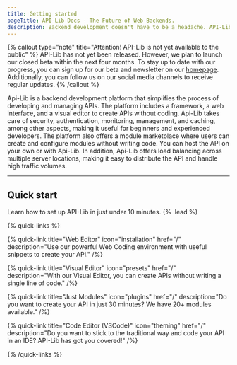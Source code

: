 ```yaml
---
title: Getting started
pageTitle: API-Lib Docs - The Future of Web Backends.
description: Backend development doesn't have to be a headache. API-Lib makes it effortless.
---
```


{% callout type="note" title="Attention! API-Lib is not yet available to the public" %}
API-Lib has not yet been released. However, we plan to launch our closed beta within the next four months. To stay up to date with our progress, you can sign up for our beta and newsletter on our [homepage](https://api-lib.com/). Additionally, you can follow us on our social media channels to receive regular updates.
{% /callout %}

Api-Lib is a backend development platform that simplifies the process of developing and managing APIs. The platform includes a framework, a web interface, and a visual editor to create APIs without coding. Api-Lib takes care of security, authentication, monitoring, management, and caching, among other aspects, making it useful for beginners and experienced developers. The platform also offers a module marketplace where users can create and configure modules without writing code. You can host the API on your own or with Api-Lib. In addition, Api-Lib offers load balancing across multiple server locations, making it easy to distribute the API and handle high traffic volumes.

---

## Quick start

Learn how to set up API-Lib in just under 10 minutes. {% .lead %}

{% quick-links %}

{% quick-link title="Web Editor" icon="installation" href="/" description="Use our powerful Web Coding environment with useful snippets to create your API." /%}

{% quick-link title="Visual Editor" icon="presets" href="/" description="With our Visual Editor, you can create APIs without writing a single line of code." /%}

{% quick-link title="Just Modules" icon="plugins" href="/" description="Do you want to create your API in just 30 minutes? We have 20+ modules available." /%}

{% quick-link title="Code Editor (VSCode)" icon="theming" href="/" description="Do you want to stick to the traditional way and code your API in an IDE? API-Lib has got you covered!" /%}

{% /quick-links %}



